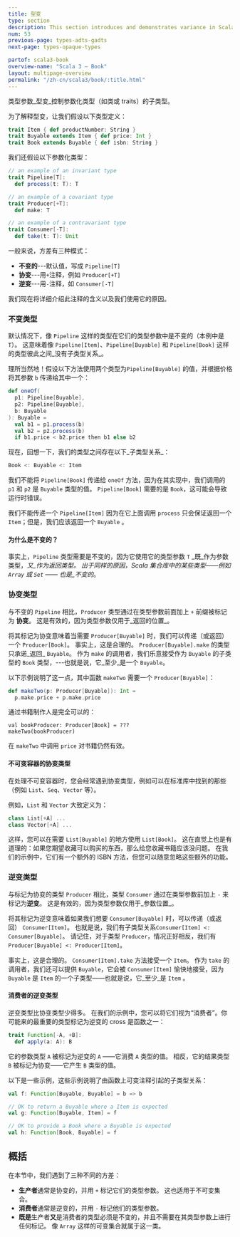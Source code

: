 ```yaml
---
title: 型变
type: section
description: This section introduces and demonstrates variance in Scala 3.
num: 53
previous-page: types-adts-gadts
next-page: types-opaque-types

partof: scala3-book
overview-name: "Scala 3 — Book"
layout: multipage-overview
permalink: "/zh-cn/scala3/book/:title.html"
---
```



类型参数_型变_控制参数化类型（如类或 traits）的子类型。

为了解释型变，让我们假设以下类型定义：

```scala
trait Item { def productNumber: String }
trait Buyable extends Item { def price: Int }
trait Book extends Buyable { def isbn: String }
```

我们还假设以下参数化类型：

```scala
// an example of an invariant type
trait Pipeline[T]:
  def process(t: T): T

// an example of a covariant type
trait Producer[+T]:
  def make: T

// an example of a contravariant type
trait Consumer[-T]:
  def take(t: T): Unit
```

一般来说，方差有三种模式：

- **不变的**---默认值，写成 `Pipeline[T]`
- **协变**---用`+`注释，例如 `Producer[+T]`
- **逆变**---用`-`注释，如 `Consumer[-T]`

我们现在将详细介绍此注释的含义以及我们使用它的原因。

### 不变类型

默认情况下，像 `Pipeline` 这样的类型在它们的类型参数中是不变的（本例中是 `T`）。
这意味着像 `Pipeline[Item]`、`Pipeline[Buyable]` 和 `Pipeline[Book]` 这样的类型彼此之间_没有子类型关系_。

理所当然地！假设以下方法使用两个类型为`Pipeline[Buyable]` 的值，并根据价格将其参数 `b` 传递给其中一个：

```scala
def oneOf(
  p1: Pipeline[Buyable],
  p2: Pipeline[Buyable],
  b: Buyable
): Buyable =
  val b1 = p1.process(b)
  val b2 = p2.process(b)
  if b1.price < b2.price then b1 else b2
```

现在，回想一下，我们的类型之间存在以下_子类型关系_：

```scala
Book <: Buyable <: Item
```

我们不能将 `Pipeline[Book]` 传递给 `oneOf` 方法，因为在其实现中，我们调用的 `p1` 和 `p2` 是 `Buyable` 类型的值。
`Pipeline[Book]` 需要的是 `Book`，这可能会导致运行时错误。

我们不能传递一个 `Pipeline[Item]` 因为在它上面调用 `process` 只会保证返回一个 `Item`；但是，我们应该返回一个 `Buyable` 。

#### 为什么是不变的？

事实上，`Pipeline` 类型需要是不变的，因为它使用它的类型参数 `T` _既_作为参数类型，_又_作为返回类型。
出于同样的原因，Scala 集合库中的某些类型——例如 `Array` 或 `Set` —— 也是_不变的_。

### 协变类型

与不变的 `Pipeline` 相比，`Producer` 类型通过在类型参数前面加上 `+` 前缀被标记为 **协变**。
这是有效的，因为类型参数仅用于_返回的位置_。

将其标记为协变意味着当需要 `Producer[Buyable]` 时，我们可以传递（或返回）一个 `Producer[Book]`。
事实上，这是合理的。 `Producer[Buyable].make` 的类型只承诺_返回_ `Buyable`。
作为 `make` 的调用者，我们乐意接受作为 `Buyable` 的子类型的 `Book` 类型，---也就是说，它_至少_是一个 `Buyable`。

以下示例说明了这一点，其中函数 `makeTwo` 需要一个 `Producer[Buyable]`：

```scala
def makeTwo(p: Producer[Buyable]): Int =
  p.make.price + p.make.price
```

通过书籍制作人是完全可以的：

```
val bookProducer: Producer[Book] = ???
makeTwo(bookProducer)
```

在 `makeTwo` 中调用 `price` 对书籍仍然有效。

#### 不可变容器的协变类型

在处理不可变容器时，您会经常遇到协变类型，例如可以在标准库中找到的那些（例如 `List`、`Seq`、`Vector` 等）。

例如，`List` 和 `Vector` 大致定义为：

```scala
class List[+A] ...
class Vector[+A] ...
```

这样，您可以在需要 `List[Buyable]` 的地方使用 `List[Book]`。
这在直觉上也是有道理的：如果您期望收藏可以购买的东西，那么给您收藏书籍应该没问题。
在我们的示例中，它们有一个额外的 ISBN 方法，但您可以随意忽略这些额外的功能。

### 逆变类型

与标记为协变的类型 `Producer` 相比，类型 `Consumer` 通过在类型参数前加上 `-` 来标记为**逆变**。
这是有效的，因为类型参数仅用于_参数位置_。

将其标记为逆变意味着如果我们想要 `Consumer[Buyable]` 时，可以传递（或返回） `Consumer[Item]`。
也就是说，我们有子类型关系`Consumer[Item] <: Consumer[Buyable]`。
请记住，对于类型 `Producer`，情况正好相反，我们有 `Producer[Buyable] <: Producer[Item]`。

事实上，这是合理的。 `Consumer[Item].take` 方法接受一个 `Item`。
作为 `take` 的调用者，我们还可以提供 `Buyable`，它会被 `Consumer[Item]` 愉快地接受，因为 `Buyable` 是 `Item` 的一个子类型——也就是说，它_至少_是 `Item` 。

#### 消费者的逆变类型

逆变类型比协变类型少得多。
在我们的示例中，您可以将它们视为“消费者”。你可能来的最重要的类型标记为逆变的 cross 是函数之一：

```scala
trait Function[-A, +B]:
  def apply(a: A): B
```

它的参数类型 `A` 被标记为逆变的 `A` ——它消费 `A` 类型的值。
相反，它的结果类型 `B` 被标记为协变——它产生 `B` 类型的值。

以下是一些示例，这些示例说明了由函数上可变注释引起的子类型关系：

```scala
val f: Function[Buyable, Buyable] = b => b

// OK to return a Buyable where a Item is expected
val g: Function[Buyable, Item] = f

// OK to provide a Book where a Buyable is expected
val h: Function[Book, Buyable] = f
```

## 概括

在本节中，我们遇到了三种不同的方差：

- **生产者**通常是协变的，并用 `+` 标记它们的类型参数。
  这也适用于不可变集合。
- **消费者**通常是逆变的，并用 `-` 标记他们的类型参数。
- **既是**生产者**又**是消费者的类型必须是不变的，并且不需要在其类型参数上进行任何标记。
  像 `Array` 这样的可变集合就属于这一类。
